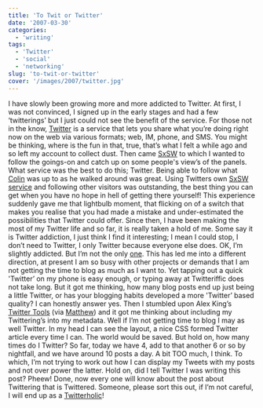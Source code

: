 ```yaml
---
title: 'To Twit or Twitter'
date: '2007-03-30'
categories:
  - 'writing'
tags:
  - 'Twitter'
  - 'social'
  - 'networking'
slug: 'to-twit-or-twitter'
cover: '/images/2007/twitter.jpg'
---
```


I have slowly been growing more and more addicted to Twitter. At first, I was not convinced, I signed up in the early stages and had a few ‘twitterings’ but I just could not see the benefit of the service. For those not in the know, [Twitter](https://twitter.com) is a service that lets you share what you’re doing right now on the web via various formats; web, IM, phone, and SMS. You might be thinking, where is the fun in that, true, that’s what I felt a while ago and so left my account to collect dust. Then came [SxSW](https://2007.sxsw.com/) to which I wanted to follow the goings-on and catch up on some people's view’s of the panels. What service was the best to do this; Twitter. Being able to follow what [Colin](https://cdevroe.com/) was up to as he walked around was great. Using Twitters own [SxSW service](https://sxsw.twitter.com/) and following other visitors was outstanding, the best thing you can get when you have no hope in hell of getting there yourself! This experience suddenly gave me that lightbulb moment, that flicking on of a switch that makes you realise that you had made a mistake and under-estimated the possibilities that Twitter could offer. Since then, I have been making the most of my Twitter life and so far, it is really taken a hold of me. Some say it is Twitter addiction, I just think I find it interesting; I mean I could stop, I don’t need to Twitter, I only Twitter because everyone else does. OK, I’m slightly addicted. But I’m not the only [one](https://wiphey.com/2007/03/22/the-twitter-jitters/). This has led me into a different direction, at present I am so busy with other projects or demands that I am not getting the time to blog as much as I want to. Yet tapping out a quick 'Twitter’ on my phone is easy enough, or typing away at Twitteriffic does not take long. But it got me thinking, how many blog posts end up just being a little Twitter, or has your blogging habits developed a more 'Twitter’ based quality? I can honestly answer yes. Then I stumbled upon Alex King’s [Twitter Tools](https://alexking.org/projects/wordpress) (via [Matthew](https://www.somefoolwitha.com/)) and it got me thinking about including my Twittering’s into my metadata. Well if I’m not getting time to blog I may as well Twitter. In my head I can see the layout, a nice CSS formed Twitter article every time I can. The world would be saved. But hold on, how many times do I Twitter? So far, today we have 4, add to that another 6 or so by nightfall, and we have around 10 posts a day. A bit TOO much, I think. To which, I’m not trying to work out how I can display my Tweets with my posts and not over power the latter. Hold on, did I tell Twitter I was writing this post? Pheew! Done, now every one will know about the post about Twittering that is Twittered. Someone, please sort this out, if I’m not careful, I will end up as a [Twitterholic](https://www.twitterholic.com/)!
